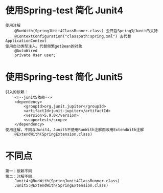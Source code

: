 # 使用Spring-test 简化 Junit4
    使用注解
        @RunWith(SpringJUnit4ClassRunner.class) 去开启Spring对Junit的支持
        @ContextConfiguration("classpath:spring.xml") 去代替 ApplicationContext
    使用自动类型注入，代替频繁getBean的对象
        @AutoWired
        private User user;

# 使用Spring-test 简化 Junit5
    引入的依赖：
        <!--junit5依赖-->
        <dependency>
            <groupId>org.junit.jupiter</groupId>
            <artifactId>junit-jupiter</artifactId>
            <version>5.9.0</version>
            <scope>test</scope>
        </dependency>
    使用注解，不同与Junit4，Junit5不使用RunWith注解而改用ExtendWith注解
        @ExtendWith(SpringExtension.class)

# 不同点
    第一：依赖不同
    第二：注解不同
        Junit4:@RunWith(SpringJunit4ClassRunner.class)
        Junit5:@ExtendWith(SpringExtension.class)